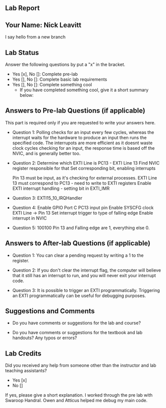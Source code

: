 ##  Lab Report ##

Your Name: Nick Leavitt
-----------
I say hello from a new branch

Lab Status
-------
Answer the following questions by put a "x" in the bracket.
- Yes [x], No []: Complete pre-lab
- Yes [], No []: Complete basic lab requirements
- Yes [], No []: Complete something cool
  - If you have completed something cool, give it a short summary below: 


Answers to Pre-lab Questions (if applicable)
-------
This part is required only if you are requested to write your answers here. 

* Question 1:
  Polling checks for an input every few cycles, whereas the interrupt waits for the hardware to produce an input then runs the specified code. The interrupots are more efficient as it doesnt waste clock cycles checking for an input, the response time is based off the NVIC, and is generally better too.

* Question 2:
  Determine which EXTI Line is PC13 - EXTI Line 13
  Find NVIC register responsible for that
  Set corresponding bit, enabling interrupts

  Pin 13 must be input, as it's checking for external processes.
  EXTI Line 13 must correspond to PC13 - need to write to EXTI registers
  Enable EXTI interrupt handling - setting bit in EXTI_IMR  


* Question 3:
  EXTI15_10_IRQHandler

* Question 4:
  Enable GPIO Port C
  PC13 input pin
  Enable SYSCFG clock
  EXTI Line -> Pin 13
  Set interrupt trigger to type of falling edge
  Enable interrupt in NVIC

* Question 5:
  100100
  Pin 13 and Falling edge are 1, everything else 0.

Answers to After-lab Questions (if applicable)
-------

* Question 1:
  You can clear a pending request by writing a 1 to the register.

* Question 2:
  If you don't clear the interrupt flag, the computer will believe that it still has an interrupt to run, and you will never exit your interrupt code.

* Question 3:
  It is possible to trigger an EXTI programmatically. Triggering an EXTI programmatically can be useful for debugging purposes.

Suggestions and Comments
-------

* Do you have comments or suggestions for the lab and course?


* Do you have comments or suggestions for the textbook and lab handouts? Any typos or errors?



Lab Credits
-------
Did you received any help from someone other than the instructor and lab teaching assistants?
- Yes [x]
- No []

If yes, please give a short explanation.
I worked through the pre lab with Swaroop Handral. Owen and Atticus helped me debug my main code.
